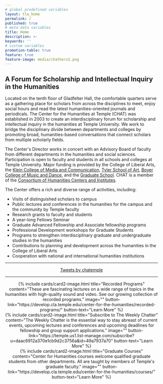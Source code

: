```yaml
---
# global predefined variables
layout: tla_home
permalink: /
published: true
# meta-data variables
title: Home
description: >-
keywords: ''
# custom variables
promotion-table: true
feature: true
feature-image: media/chathero2.png
---
```

## A Forum for Scholarship and Intellectual Inquiry in the Humanities

Located on the tenth floor of Gladfelter Hall, the comfortable quarters serve as a gathering place for scholars from across the disciplines to meet, enjoy social hours and read the latest humanities-oriented journals and periodicals. The Center for the Humanities at Temple (CHAT) was established in 2003 to create an interdisciplinary forum for scholarship and intellectual inquiry in the humanities at Temple University. We work to bridge the disciplinary divide between departments and colleges by promoting broad, humanities-based conversations that connect scholars from multiple scholarly fields.

The Center's Director works in concert with an Advisory Board of faculty from different departments in the humanities and social sciences. Participation is open to faculty and students in all schools and colleges at Temple University. Major funding is provided by the College of Liberal Arts, the [Klein College of Media and Communication](https://klein.temple.edu/), [Tyler School of Art](http://www.temple.edu/tyler/), [Boyer College of Music and Dance](http://www.temple.edu/boyer/), and the [Graduate School](http://www.temple.edu/grad/index.htm). CHAT is a member of the [Consortium of Humanities Centers and Institutes](http://chcinetwork.org/).

The Center offers a rich and diverse range of activities, including:

- Visits of distinguished scholars to campus
- Public lectures and conferences in the humanities for the campus and the community by Temple faculty
- Research grants to faculty and students
- A year-long Fellows Seminar
- Graduate Advanced Fellowship and Associate fellowship programs
- Professional Development workshops for Graduate Students
- Programs to strengthen interdisciplinary graduate and undergraduate studies in the humanities
- Contributions to planning and development across the humanities in the College of Liberal Arts
- Cooperation with national and international humanities institutions

___

<div align="center" class="video-container">
<a class="twitter-timeline" data-width="560" data-height="315" href="https://twitter.com/chatemple?ref_src=twsrc%5Etfw">Tweets by chatemple</a> <script async src="https://platform.twitter.com/widgets.js" charset="utf-8"></script><div/>

___


<div class="row row-wide">
  <div class="col m12 l4">{% include cards/card2-image.html
    title="Recorded Programs"
    content="These are fascinating lectures on a wide range of topics in the humanities with high-quality sound and video. See our growing collection of recorded programs."
    image=""
    button-link="https://develop.cla.temple.edu/center-for-the-humanities/recorded-programs/"
    button-text="Learn More" %}
  </div>
  <div class="row row-wide">
    <div class="col m12 l4">{% include cards/card2-image.html
      title="Subscribe to The Weekly Chatter"
      content="The Weekly Chatter is the essential way to stay abreast of current events, upcoming lectures and conferences and upcoming deadlines for fellowship and group support applications."
      image=""
      button-link="https://temple.us1.list-manage.com/subscribe?u=daac6912a370e1cb9d2c3756a&id=49a7937a70"
      button-text="Learn More" %}
    </div>
    <div class="row row-wide">
      <div class="col m12 l4">{% include cards/card2-image.html
        title="Graduate Courses"
        content="Center for Humanities courses welcome qualified graduate students from other departments. All are taught by members of Temple's graduate faculty."
        image=""
        button-link="https://develop.cla.temple.edu/center-for-the-humanities/courses/"
        button-text="Learn More" %}
      </div>
</div>
